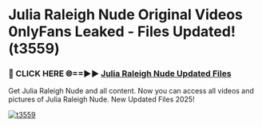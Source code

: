 # Julia Raleigh Nude Original Videos 0nlyFans Leaked - Files Updated! (t3559)

<h3>🔴 CLICK HERE 🌐==►► <a href="https://tinyurl.com/5h6xmrr3" rel="nofollow">Julia Raleigh Nude Updated Files</a></h3>

Get Julia Raleigh Nude and all content. Now you can access all videos and pictures of Julia Raleigh Nude. New Updated Files 2025!

[![t3559](https://i.imgur.com/KVD873Z.gif)](https://tinyurl.com/5h6xmrr3)

